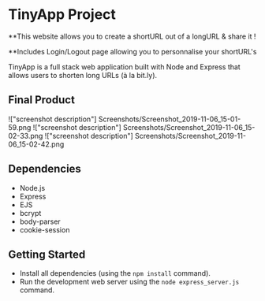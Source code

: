 # TinyApp Project

**This website allows you to create a shortURL out of a longURL & share it !

**Includes Login/Logout page allowing you to personnalise your shortURL's  

TinyApp is a full stack web application built with Node and Express that allows users to shorten long URLs (à la bit.ly).

## Final Product

!["screenshot description"] Screenshots/Screenshot_2019-11-06_15-01-59.png 
!["screenshot description"] Screenshots/Screenshot_2019-11-06_15-02-33.png
!["screenshot description"] Screenshots/Screenshot_2019-11-06_15-02-42.png

## Dependencies

- Node.js
- Express
- EJS
- bcrypt
- body-parser
- cookie-session

## Getting Started

- Install all dependencies (using the `npm install` command).
- Run the development web server using the `node express_server.js` command.
